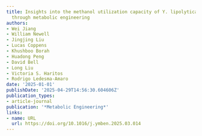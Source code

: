 ```yaml
---
title: Insights into the methanol utilization capacity of Y. lipolytica and improvements
  through metabolic engineering
authors:
- Wei Jiang
- William Newell
- Jingjing Liu
- Lucas Coppens
- Khushboo Borah
- Huadong Peng
- David Bell
- Long Liu
- Victoria S. Haritos
- Rodrigo Ledesma‐Amaro
date: '2025-01-01'
publishDate: '2025-04-29T14:56:30.604606Z'
publication_types:
- article-journal
publication: '*Metabolic Engineering*'
links:
- name: URL
  url: https://doi.org/10.1016/j.ymben.2025.03.014
---
```

